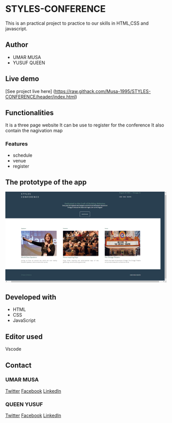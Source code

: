 # STYLES-CONFERENCE
 This is an practical project to practice to  our skills in HTML,CSS  and javascript.
## Author
* UMAR MUSA
* YUSUF QUEEN
## Live demo
[See project live here] (https://raw.githack.com/Musa-1995/STYLES-CONFERENCE/header/index.html)

## Functionalities
It is a three page website
It can be use to register for the conference
It also contain the nagivation map

### Features

* schedule
* venue
* register

## The prototype of the app
![the_picture_preview_of_STYLES-CONFERENCE.](./images/home.png "This is the home page prototype.")

## Developed with
* HTML
* CSS 
* JavaScript

## Editor used
Vscode

## Contact
### UMAR MUSA
[Twitter](https://www.twitter.com/Musa_Bin_Umar)
[Facebook](https://www.facebook.com/Binumar4/)
[LinkedIn](https://www.linkedin.com/mwlite/in/musa-umar-646502179)
### QUEEN YUSUF
[Twitter](https://twitter.com/QueenYusuf8/status/1308727777152110592)
[Facebook](https://web.facebook.com/?_rdc=1&_rdr)
[LinkedIn](https://www.linkedin.com/feed/)




